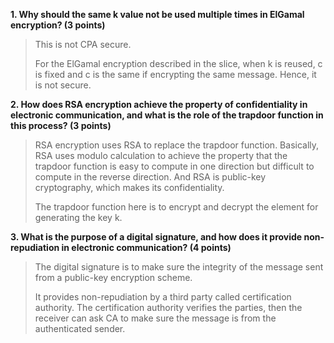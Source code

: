 **1. Why should the same k value not be used multiple times in ElGamal encryption? (3 points)**

>This is not CPA secure.
>
>For the ElGamal encryption described in the slice, when k is reused, c is fixed and c is the same if encrypting the same message. Hence, it is not secure. 

**2. How does RSA encryption achieve the property of confidentiality in electronic communication, and what is the role of the trapdoor function in this process? (3 points)**

>RSA encryption uses RSA to replace the trapdoor function. Basically, RSA uses modulo calculation to achieve the property that the trapdoor function is easy to compute in one direction but difficult to compute in the reverse direction. And RSA is public-key cryptography, which makes its confidentiality.
>
>The trapdoor function here is to encrypt and decrypt the element for generating the key k.

**3. What is the purpose of a digital signature, and how does it provide non-repudiation in electronic communication? (4 points)**

>The digital signature is to make sure the integrity of the message sent from a public-key encryption scheme.
>
>It provides non-repudiation by a third party called certification authority. The certification authority verifies the parties, then the receiver can ask CA to make sure the message is from the authenticated sender.